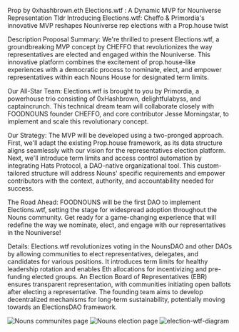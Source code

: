 Prop
by
0xhashbrown.eth
Elections.wtf : A Dynamic MVP for Nouniverse Representation
Tldr
Introducing Elections.wtf: Cheffo & Primordia's innovative MVP reshapes Nouniverse rep elections with a Prop.house twist

Description
Proposal Summary: We're thrilled to present Elections.wtf, a groundbreaking MVP concept by CHEFFO that revolutionizes the way representatives are elected and engaged within the Nouniverse. This innovative platform combines the excitement of prop.house-like experiences with a democratic process to nominate, elect, and empower representatives within each Nouns House for designated term limits.



Our All-Star Team: Elections.wtf is brought to you by Primordia, a powerhouse trio consisting of 0xHashbrown, delightfulabyss, and captaincrunch. This technical dream team will collaborate closely with FOODNOUNS founder CHEFFO, and core contributor Jesse Morningstar, to implement and scale this revolutionary concept.



Our Strategy: The MVP will be developed using a two-pronged approach. First, we'll adapt the existing Prop.house framework, as its data structure aligns seamlessly with our vision for the representatives election platform. Next, we'll introduce term limits and access control automation by integrating Hats Protocol, a DAO-native organizational tool. This custom-tailored structure will address Nouns' specific requirements and empower contributors with the context, authority, and accountability needed for success.



The Road Ahead: FOODNOUNS will be the first DAO to implement Elections.wtf, setting the stage for widespread adoption throughout the Nouns community. Get ready for a game-changing experience that will redefine the way we nominate, elect, and engage with our representatives in the Nouniverse!



Details: Elections.wtf revolutionizes voting in the NounsDAO and other DAOs by allowing communities to elect representatives, delegates, and candidates for various positions. It introduces term limits for healthy leadership rotation and enables Eth allocations for incentivizing and pre-funding elected groups. An Election Board of Representatives (EBR) ensures transparent representation, with communities initiating open ballots after electing a representative. The founding team aims to develop decentralized mechanisms for long-term sustainability, potentially moving towards an ElectionsDAO framework.

![Nouns communites page](https://user-images.githubusercontent.com/139775/229396538-37e0aa21-2180-4377-bd39-7aa5e2ba1e35.png)
![Nouns election page](https://user-images.githubusercontent.com/139775/229396549-7c43ad5e-4897-4854-b328-db3c9ed103b6.png)
![election-wtf-diagram](https://user-images.githubusercontent.com/139775/229396554-d2a4148a-7ad7-4433-b51c-ae00bf1768ba.png)



